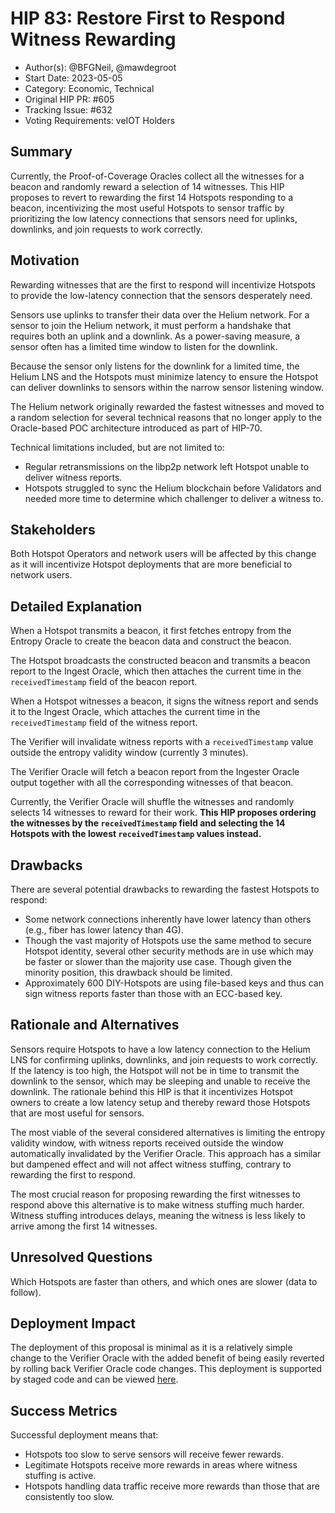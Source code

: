 # HIP 83: Restore First to Respond Witness Rewarding

- Author(s): @BFGNeil, @mawdegroot
- Start Date: 2023-05-05
- Category: Economic, Technical
- Original HIP PR: #605
- Tracking Issue: #632
- Voting Requirements: veIOT Holders

## Summary

Currently, the Proof-of-Coverage Oracles collect all the witnesses for a beacon and randomly reward
a selection of 14 witnesses. This HIP proposes to revert to rewarding the first 14 Hotspots
responding to a beacon, incentivizing the most useful Hotspots to sensor traffic by prioritizing the
low latency connections that sensors need for uplinks, downlinks, and join requests to work
correctly.

## Motivation

Rewarding witnesses that are the first to respond will incentivize Hotspots to provide the
low-latency connection that the sensors desperately need.

Sensors use uplinks to transfer their data over the Helium network. For a sensor to join the Helium
network, it must perform a handshake that requires both an uplink and a downlink. As a power-saving
measure, a sensor often has a limited time window to listen for the downlink.

Because the sensor only listens for the downlink for a limited time, the Helium LNS and the Hotspots
must minimize latency to ensure the Hotspot can deliver downlinks to sensors within the narrow
sensor listening window.

The Helium network originally rewarded the fastest witnesses and moved to a random selection for
several technical reasons that no longer apply to the Oracle-based POC architecture introduced as
part of HIP-70.

Technical limitations included, but are not limited to:

- Regular retransmissions on the libp2p network left Hotspot unable to deliver witness reports.
- Hotspots struggled to sync the Helium blockchain before Validators and needed more time to
  determine which challenger to deliver a witness to.

## Stakeholders

Both Hotspot Operators and network users will be affected by this change as it will incentivize
Hotspot deployments that are more beneficial to network users.

## Detailed Explanation

When a Hotspot transmits a beacon, it first fetches entropy from the Entropy Oracle to create the
beacon data and construct the beacon.

The Hotspot broadcasts the constructed beacon and transmits a beacon report to the Ingest Oracle,
which then attaches the current time in the `receivedTimestamp` field of the beacon report.

When a Hotspot witnesses a beacon, it signs the witness report and sends it to the Ingest Oracle,
which attaches the current time in the `receivedTimestamp` field of the witness report.

The Verifier will invalidate witness reports with a `receivedTimestamp` value outside the entropy
validity window (currently 3 minutes).

The Verifier Oracle will fetch a beacon report from the Ingester Oracle output together with all the
corresponding witnesses of that beacon.

Currently, the Verifier Oracle will shuffle the witnesses and randomly selects 14 witnesses to
reward for their work. **This HIP proposes ordering the witnesses by the `receivedTimestamp` field
and selecting the 14 Hotspots with the lowest `receivedTimestamp` values instead.**

## Drawbacks

There are several potential drawbacks to rewarding the fastest Hotspots to respond:

- Some network connections inherently have lower latency than others (e.g., fiber has lower latency
  than 4G).
- Though the vast majority of Hotspots use the same method to secure Hotspot identity, several other
  security methods are in use which may be faster or slower than the majority use case. Though given
  the minority position, this drawback should be limited.
- Approximately 600 DIY-Hotspots are using file-based keys and thus can sign witness reports faster
  than those with an ECC-based key.

## Rationale and Alternatives

Sensors require Hotspots to have a low latency connection to the Helium LNS for confirming uplinks,
downlinks, and join requests to work correctly. If the latency is too high, the Hotspot will not be
in time to transmit the downlink to the sensor, which may be sleeping and unable to receive the
downlink. The rationale behind this HIP is that it incentivizes Hotspot owners to create a low
latency setup and thereby reward those Hotspots that are most useful for sensors.

The most viable of the several considered alternatives is limiting the entropy validity window, with
witness reports received outside the window automatically invalidated by the Verifier Oracle. This
approach has a similar but dampened effect and will not affect witness stuffing, contrary to
rewarding the first to respond.

The most crucial reason for proposing rewarding the first witnesses to respond above this
alternative is to make witness stuffing much harder. Witness stuffing introduces delays, meaning the
witness is less likely to arrive among the first 14 witnesses.

## Unresolved Questions

Which Hotspots are faster than others, and which ones are slower (data to follow).

## Deployment Impact

The deployment of this proposal is minimal as it is a relatively simple change to the Verifier Oracle with the added benefit of being easily reverted by rolling back Verifier Oracle code changes. This deployment is supported by staged code and can be viewed [here](https://github.com/helium/oracles/compare/main...mawdegroot:oracles:mg/first-to-respond-witnessing).

## Success Metrics

Successful deployment means that:

- Hotspots too slow to serve sensors will receive fewer rewards.
- Legitimate Hotspots receive more rewards in areas where witness stuffing is active.
- Hotspots handling data traffic receive more rewards than those that are consistently too slow.
